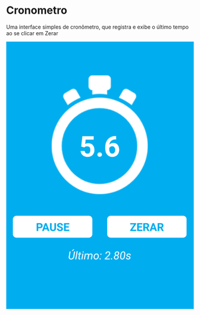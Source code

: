 # Cronometro

Uma interface simples de cronômetro, que registra e exibe o último tempo ao se clicar em Zerar 

![Alt text](https://raw.githubusercontent.com/rgabriel738/cronometro_react_native/master/Screenshot_1596160108.png?raw=true "Screenshot")
